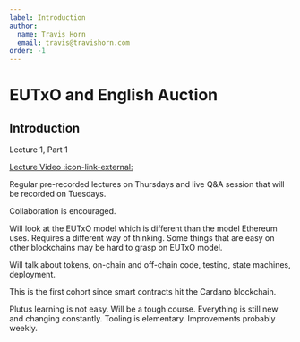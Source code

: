 ```yaml
---
label: Introduction
author:
  name: Travis Horn
  email: travis@travishorn.com
order: -1
---
```


# EUTxO and English Auction

## Introduction

Lecture 1, Part 1

[Lecture Video
:icon-link-external:](https://www.youtube.com/watch?v=X80uNXenWF4&list=PLNEK_Ejlx3x2nLM4fAck2JS6KhFQlXq2N&index=1)

Regular pre-recorded lectures on Thursdays and live Q&A session that will be
recorded on Tuesdays.

Collaboration is encouraged.

Will look at the EUTxO model which is different than the model Ethereum uses.
Requires a different way of thinking. Some things that are easy on other
blockchains may be hard to grasp on EUTxO model.

Will talk about tokens, on-chain and off-chain code, testing, state machines,
deployment.

This is the first cohort since smart contracts hit the Cardano blockchain.

Plutus learning is not easy. Will be a tough course. Everything is still new and
changing constantly. Tooling is elementary. Improvements probably weekly.
